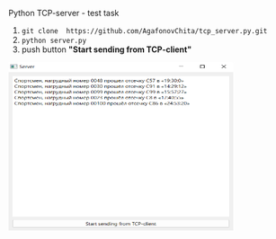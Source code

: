 Python TCP-server - test task

<ol>

<li> <code>git clone  https://github.com/AgafonovChita/tcp_server.py.git </code> </li>
<li><code>python server.py </code></li>
<li>push button <b>"Start sending from TCP-client"</b></li>
</ol>


<img src="https://github.com/AgafonovChita/tcp_server.py/blob/master/data/screen.png" width="400" height="300" alt="ScreenServer" >
